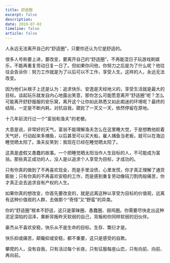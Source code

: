 ```yaml
---
title: 舒适圈
excerpt: false
description: 
date: 2019-07-02
timeline: false
article: false
---
```


人永远无法离开自己的“舒适圈”，只要你还认为它是舒适的。

很多人号称要上进，要改变，要离开自己的“舒适圈”，不再能混日子玩游戏刷娱乐，不能再重复劳动日复一日了。但如果你问他，你努力之后是为了什么呢？他往往会告诉你：努力工作就是为了以后可以不工作，享受人生。这样的人，永远无法改变。

因为他们从根子上还是认为：追求快乐、安逸是天经地义的，享受生活就是最大的目标。谈起玩乐就发自内心地露出笑意，那你怎么可能愿意离开“舒适圈”呢？怎么可能离开舒舒服服的安乐窝，离开这个让你如此熟悉又如此痴迷的环境呢？最终的结局，一定是不断内耗，对抗自我，蹉跎了一天又一天，依然停留在原地。

十几年前流行过一个"富翁和渔夫"的老梗。

大意是说，非常好的天气，富翁不能理解渔夫怎么在这里睡大觉，于是想教他趁着天气好，行动起来多捕鱼，以后甚至可以买大船，雇人捕鱼当老板，就可以在海边睡觉晒太阳了。渔夫反笑到：我现在已经在睡觉晒太阳了。

这真是虚假又愚蠢的故事。一个把睡觉晒太阳当作人生目标的人，不可能成为富翁。那些真正成功的人，没人是以追求个人享受为目标，才成功的。

只有你真的做到了不再喜欢现金，而是手里没债，心里发慌，你才真正理解了通货膨胀；只有你真的不再喜欢安稳的工作，而是感到重复劳动像钝刀割肉般痛苦，你才真正会去追求自有产权的人生。

如果你真的想改变，你首先要改变的，就是远离这种以享受为目标的价值观，远离有这种价值观的人群，去做那个“奇怪”又“野蛮”的异类。

你的“舒适圈”根本不舒适，这只是蒙昧圈、愚蠢圈、弱鸡圈。你需要尽快走出这种泥足深陷的沼泽，果断背叛昨天软弱的自己，背叛和你同样软弱的旧伙伴。

豪杰从不喜欢安稳，快乐从不是生命的目标。生存、繁衍才是。

快乐抑或痛苦，颠簸抑或安稳，都不重要，这只是感受的自欺。

攀爬的人，没有自我，只有活过每个长夜，只有征服每座山峦，只有向前、向前、再向前。